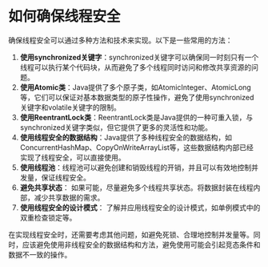 # 如何确保线程安全

确保线程安全可以通过多种方法和技术来实现。以下是一些常用的方法：

1. **使用synchronized关键字**：synchronized关键字可以确保同一时刻只有一个线程可以执行某个代码块，从而避免了多个线程同时访问和修改共享资源的问题。
2. **使用Atomic类**：Java提供了多个原子类，如AtomicInteger、AtomicLong等，它们可以保证对基本数据类型的原子性操作，避免了使用synchronized关键字和volatile关键字的限制。
3. **使用ReentrantLock类**：ReentrantLock类是Java提供的一种可重入锁，与synchronized关键字类似，但它提供了更多的灵活性和功能。
4. **使用线程安全的数据结构**：Java提供了多种线程安全的数据结构，如ConcurrentHashMap、CopyOnWriteArrayList等，这些数据结构内部已经实现了线程安全，可以直接使用。
5. **使用线程池**：线程池可以避免创建和销毁线程的开销，并且可以有效地控制并发量，保证线程安全。
6. **避免共享状态**： 如果可能，尽量避免多个线程共享状态。将数据封装在线程内部，减少共享数据的需求。
7. **使用线程安全的设计模式**： 了解并应用线程安全的设计模式，如单例模式中的双重检查锁定等。

在实现线程安全时，还需要考虑其他问题，如避免死锁、合理地控制并发量等。同时，应该避免使用非线程安全的数据结构和方法，避免使用可能会引起竞态条件和数据不一致的操作。


